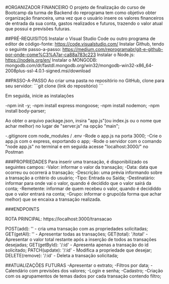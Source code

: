 #ORGANIZADOR FINANCEIRO
O projeto de finalização do curso de Bootcamp da turma de Backend do reprograma tem como objetivo obter organização financeira, uma vez que o usuário insere os valores financeiros de entrada da sua conta, gastos realizados e futuros, trazendo o valor atual que possui e previsões futuras.

##PRÉ-REQUISITOS
Instalar o Visual Studio Code ou outro programa de editor de código-fonte:
    <a>https://code.visualstudio.com/</a>
Instalar Github, tendo o seguinte passo-a-passo: 
    <a>https://medium.com/reprogramabr/git-e-github-por-onde-come%C3%A7ar-ca88a783c223</a>
Instalar o Node.js: 
    <a>https://nodejs.org/en/</a>
Instalar o MONGODB: 
    <a>mongodb.com/dr/fastdl.mongodb.org/win32/mongodb-win32-x86_64-2008plus-ssl-4.0.1-signed.msi/download</a>

##PASSO-A-PASSO
Ao criar uma pasta no repositório no GitHub, clone para seu servidor:
´´´git clone (link do repositório) ´´´

Em seguida, inicie as instalações

-npm init -y;
-npm install express mongoose;
-npm install nodemon;
-npm install body-parser;

Ao obter o arquivo package.json, insira "app.js"(ou index.js ou o nome que achar melhor) no lugar de "server.js" na opção "main";

-.gitignore com node_modules / .env
-Rode o app.js na porta 3000;
-Crie o app.js com o express, exportando o app;
-Rode o servidor com o comando "node app.js" no terminal e em seguida acesse "localhost:3000/" no Postman

###PROPRIEDADES
Para inserir uma transação, é disponibilizado os seguintes campos:
-Valor: informar o valor da transação;
-Data: data que ocorreu ou ocorrerá a transação;
-Descrição: uma prévia informando sobre a transação a critério do usuário;
-Tipo: Entrada ou Saída;
-Destinatário: informar para onde vai o valor, quando é decidido que o valor sairá da conta;
-Remetente: informar de quem recebeu o valor, quando é decididdo que o valor entrará na conta;
-Grupo: informar o grupo(da forma que achar melhor) que se encaixa a transação realizada.

###ENDPOINTS

ROTA PRINCIPAL: <a>https://localhost:3000/transacao

POST(add): '' - cria uma transação com as propriedades solicitadas;
GET(getAll): '' - Apresentar todas as transações;
GET(total): '/total' - Apresentar o valor total restante após a inserção de todos as transações desejadas;
GET(getById): '/:id' - Apresenta apenas a transação do id solicitado;
PATCH(update): '/:id' - Modifica a propriedade que desejar;
DELETE(remove): '/:id' - Deleta  a transação solicitada;

##ATUALIZAÇÕES FUTURAS
-Apresentar o extrato;
-Filtros por data;
-Calendário com previsões dos valores;
-Login e senha;
-Cadastro;
-Criação com os agrupamentos de temas dados por cada transação contendo filtro;


